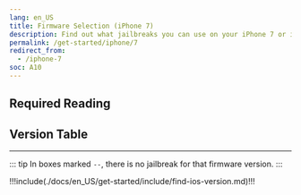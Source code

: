 ```yaml
---
lang: en_US
title: Firmware Selection (iPhone 7)
description: Find out what jailbreaks you can use on your iPhone 7 or iPhone 7 Plus
permalink: /get-started/iphone/7
redirect_from:
  - /iphone-7
soc: A10
---
```


## Required Reading

<readingTable minVer="10.0" maxVer="10.3.3"/>

## Version Table

<versionTable soc="10" minVer="10"/>


---

::: tip
In boxes marked `--`, there is no jailbreak for that firmware version.
:::

!!!include(./docs/en_US/get-started/include/find-ios-version.md)!!!